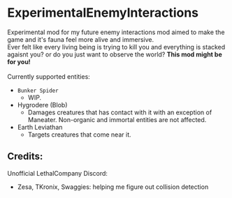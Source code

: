 # ExperimentalEnemyInteractions 
Experimental mod for my future enemy interactions mod aimed to make the game and it's fauna feel more alive and immersive.<br>
Ever felt like every living being is trying to kill you and everything is stacked agaisnt you? or do you just want to observe the world? __This mod might be for you!__<br>
<br>
Currently supported entities:<br>
- `Bunker Spider`
	- WIP.
- Hygrodere (Blob)
	- Damages creatures that has contact with it with an exception of Maneater. Non-organic and immortal entities are not affected.
- Earth Leviathan<br>
	- Targets creatures that come near it.

Credits:
--------------------------------------------------
Unofficial LethalCompany Discord: <br>
- Zesa, TKronix, Swaggies: helping me figure out collision detection <br>

